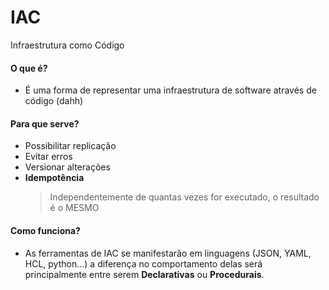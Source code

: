 <Logo />

# IAC

Infraestrutura como Código

#### **O que é?**

- É uma forma de representar uma infraestrutura de software através de código (dahh)
  
<v-click>

#### **Para que serve?**

- Possibilitar replicação
- Evitar erros
- Versionar alterações
- **Idempotência**
  > Independentemente de quantas vezes for executado, o resultado é o MESMO

</v-click>

<v-click>

#### **Como funciona?**

- As ferramentas de IAC se manifestarão em linguagens (JSON, YAML, HCL, python...) a diferença no comportamento delas será principalmente entre serem **Declarativas** ou **Procedurais**.

</v-click>

<!--
infraestrutura vs arquitetura!?

idempotente = idem potens

idem = igual

potens = poder

<br/>

GPL = general-purpose programming languages
> python, java

DSL = domain-specific programming language
> sql, hcl
-->
